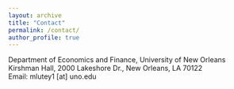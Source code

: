 ```yaml
---
layout: archive
title: "Contact"
permalink: /contact/
author_profile: true
---
```

Department of Economics and Finance, University of New Orleans<br>
Kirshman Hall, 2000 Lakeshore Dr., New Orleans, LA 70122<br>
Email: mlutey1 [at] uno.edu
